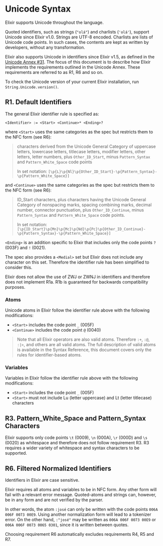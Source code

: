 # Unicode Syntax

Elixir supports Unicode throughout the language.

Quoted identifiers, such as strings (`"olá"`) and charlists (`'olá'`), support Unicode since Elixir v1.0. Strings are UTF-8 encoded. Charlists are lists of Unicode code points. In such cases, the contents are kept as written by developers, without any transformation.

Elixir also supports Unicode in identifiers since Elixir v1.5, as defined in the [Unicode Annex #31](http://unicode.org/reports/tr31/). The focus of this document is to describe how Elixir implements the requirements outlined in the Unicode Annex. These requirements are referred to as R1, R6 and so on.

To check the Unicode version of your current Elixir installation, run `String.Unicode.version()`.

## R1. Default Identifiers

The general Elixir identifier rule is specified as:

    <Identifier> := <Start> <Continue>* <Ending>?

where `<Start>` uses the same categories as the spec but restricts them to the NFC form (see R6):

> characters derived from the Unicode General Category of uppercase letters, lowercase letters, titlecase letters, modifier letters, other letters, letter numbers, plus `Other_ID_Start`, minus `Pattern_Syntax` and `Pattern_White_Space` code points
>
> In set notation: `[\p{L}\p{Nl}\p{Other_ID_Start}-\p{Pattern_Syntax}-\p{Pattern_White_Space}]`

and `<Continue>` uses the same categories as the spec but restricts them to the NFC form (see R6):

> ID_Start characters, plus characters having the Unicode General Category of nonspacing marks, spacing combining marks, decimal number, connector punctuation, plus `Other_ID_Continue`, minus `Pattern_Syntax` and `Pattern_White_Space` code points.
>
> In set notation: `[\p{ID_Start}\p{Mn}\p{Mc}\p{Nd}\p{Pc}\p{Other_ID_Continue}-\p{Pattern_Syntax}-\p{Pattern_White_Space}]`

`<Ending>` is an addition specific to Elixir that includes only the code points `?` (003F) and `!` (0021).

The spec also provides a `<Medial>` set but Elixir does not include any character on this set. Therefore the identifier rule has been simplified to consider this.

Elixir does not allow the use of ZWJ or ZWNJ in identifiers and therefore does not implement R1a. R1b is guaranteed for backwards compatibility purposes.

### Atoms

Unicode atoms in Elixir follow the identifier rule above with the following modifications:

  * `<Start>` includes the code point `_` (005F)
  * `<Continue>` includes the code point `@` (0040)

> Note that all Elixir operators are also valid atoms. Therefore `:+`, `:@`, `:|>`, and others are all valid atoms. The full description of valid atoms is available in the Syntax Reference, this document covers only the rules for identifier-based atoms.

### Variables

Variables in Elixir follow the identifier rule above with the following modifications:

  * `<Start>` includes the code point `_` (005F)
  * `<Start>` must not include Lu (letter uppercase) and Lt (letter titlecase) characters

## R3. Pattern_White_Space and Pattern_Syntax Characters

Elixir supports only code points `\t` (0009), `\n` (000A), `\r` (000D) and `\s` (0020) as whitespace and therefore does not follow requirement R3. R3 requires a wider variety of whitespace and syntax characters to be supported.

## R6. Filtered Normalized Identifiers

Identifiers in Elixir are case sensitive.

Elixir requires all atoms and variables to be in NFC form. Any other form will fail with a relevant error message. Quoted-atoms and strings can, however, be in any form and are not verified by the parser.

In other words, the atom `:josé` can only be written with the code points `006A 006F 0073 00E9`. Using another normalization form will lead to a tokenizer error. On the other hand, `:"josé"` may be written as `006A 006F 0073 00E9` or `006A 006F 0073 0065 0301`, since it is written between quotes.

Choosing requirement R6 automatically excludes requirements R4, R5 and R7.
